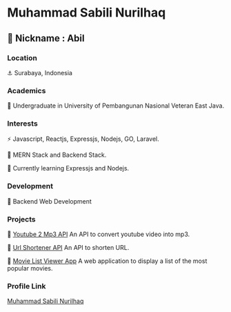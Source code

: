 # Muhammad Sabili Nurilhaq

## 👀 Nickname : Abil

### Location

⚓ Surabaya, Indonesia

### Academics

🎒 Undergraduate in University of Pembangunan Nasional Veteran East Java.

### Interests

⚡ Javascript, Reactjs, Expressjs, Nodejs, GO, Laravel.

🌱 MERN Stack and Backend Stack.

🌱 Currently learning Expressjs and Nodejs.

### Development

🚀 Backend Web Development

### Projects

🚧 [Youtube 2 Mp3 API](https://github.com/abilsabili50/Youtube-2-Mp3-Converter-Api) An API to convert youtube video into mp3.

🚧 [Url Shortener API](https://github.com/abilsabili50/Url-Shortener-API) An API to shorten URL.

💼 [Movie List Viewer App](https://movies-apps.vercel.app/) A web application to display a list of the most popular movies.

### Profile Link

[Muhammad Sabili Nurilhaq](https://github.com/abilsabili50)

